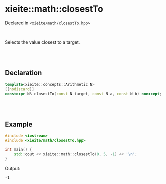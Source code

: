 # xieite::math::closestTo
Declared in `<xieite/math/closestTo.hpp>`

<br/>

Selects the value closest to a target.

<br/><br/>

## Declaration
```cpp
template<xieite::concepts::Arithmetic N>
[[nodiscard]]
constexpr N& closestTo(const N target, const N a, const N b) noexcept;
```

<br/><br/>

## Example
```cpp
#include <iostream>
#include <xieite/math/closestTo.hpp>

int main() {
	std::cout << xieite::math::closestTo(0, 5, -1) << '\n';
}
```
Output:
```
-1
```
